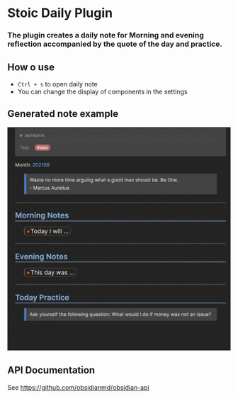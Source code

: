 # Stoic Daily Plugin

### The plugin creates a daily note for **Morning and evening reflection** accompanied by the **quote of the day** and **practice**.

## How o use
- `Ctrl + s` to open daily note
- You can change the display of components in the settings

## Generated note example
![Generater demo note](info/demo.png)

## API Documentation
See https://github.com/obsidianmd/obsidian-api